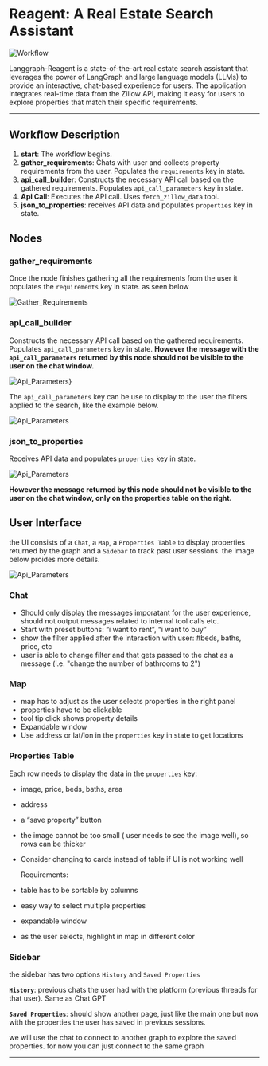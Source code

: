 # Reagent: A Real Estate Search Assistant


![Workflow](https://github.com/dcflorencio/reagent_ui/blob/main/static/graph.JPG)


Langgraph-Reagent is a state-of-the-art real estate search assistant that leverages the power of LangGraph and large language models (LLMs) to provide an interactive, chat-based experience for users. The application integrates real-time data from the Zillow API, making it easy for users to explore properties that match their specific requirements.

---

## Workflow Description

1. **__start__**: The workflow begins.
2. **gather_requirements**: Chats with user and collects property requirements from the user. Populates the `requirements` key in state.
3. **api_call_builder**: Constructs the necessary API call based on the gathered requirements. Populates `api_call_parameters` key in state.
4. **Api Call**: Executes the API call. Uses `fetch_zillow_data` tool.
5. **json_to_properties**: receives API data and populates `properties` key in state.


## Nodes
### gather_requirements
Once the node finishes gathering all the requirements from the user it populates the `requirements` key in state. as seen below

![Gather_Requirements](https://github.com/dcflorencio/reagent_ui/blob/main/static/gather_req.JPG)

### api_call_builder
Constructs the necessary API call based on the gathered requirements. Populates `api_call_parameters` key in state.
**However the message with the `api_call_parameters` returned by this node should not be visible to the user on the chat window.**

![Api_Parameters}](https://github.com/dcflorencio/reagent_ui/blob/main/static/api_param.JPG)

The `api_call_parameters` key can be use to display to the user the filters applied to the search, like the example below.

![Api_Parameters](https://github.com/dcflorencio/reagent_ui/blob/main/static/filter.JPG)

### json_to_properties
Receives API data and populates `properties` key in state.

![Api_Parameters](https://github.com/dcflorencio/reagent_ui/blob/main/static/json_to_prop.JPG)

**However the message returned by this node should not be visible to the user on the chat window, only on the properties table on the right.**

## User Interface
the UI consists of a `Chat`, a `Map`, a `Properties Table` to display properties returned by the graph and a `Sidebar` to track past user sessions. the image below proides more details.

![Api_Parameters](https://github.com/dcflorencio/reagent_ui/blob/main/static/ui.JPG)

### Chat
- Should only display the messages imporatant for the user experience, should not output messages related to internal tool calls etc. 
- Start with preset buttons: “i want to rent”, “i want to buy”
- show the filter applied after the interaction with user: #beds, baths, price, etc
- user is able to change filter and that gets passed to the chat as a message (i.e. "change the number of bathrooms to 2")
  
### Map
- map has to adjust as the user selects properties in the right panel
- properties have to be clickable
- tool tip click shows property details
- Expandable window
- Use address or lat/lon in the `properties` key in state to get locations

### Properties Table
Each row needs to display the data in the `properties` key:
- image, price, beds, baths, area
- address
- a “save property” button
- the image cannot be too small ( user needs to see the image well), so rows can be thicker
- Consider changing to cards instead of table if UI is not working well 
  
    Requirements:
- table has to be sortable by columns
- easy way to select multiple properties
- expandable window
- as the user selects, highlight in map in different color


### Sidebar
the sidebar has two options `History` and `Saved Properties`

**`History`**: previous chats the user had with the platform (previous threads for that user). Same as Chat GPT

**`Saved Properties`**: should show another page, just like the main one but now with the properties the user has saved in previous sessions.

we will use the chat to connect to another graph to explore the saved properties. for now you can just connect to the same graph



---
